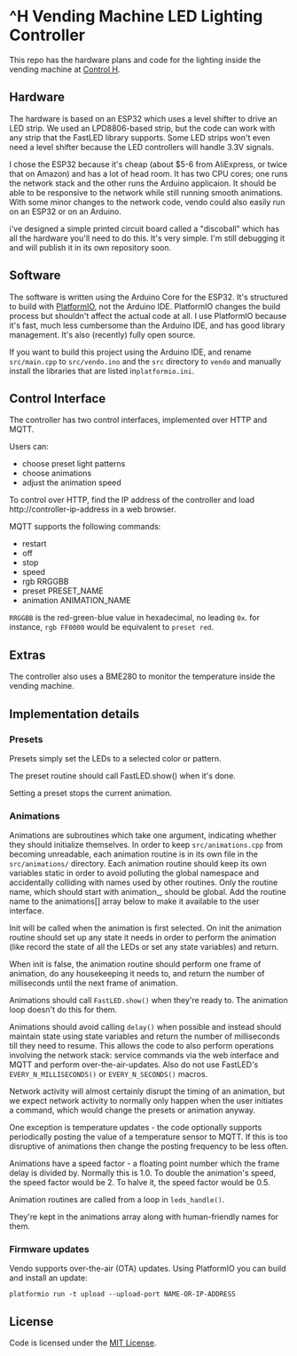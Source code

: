 # ^H Vending Machine LED Lighting Controller

This repo has the hardware plans and code for the lighting inside the vending machine at [Control H](https://pdxhackerspace.org).

## Hardware

The hardware is based on an ESP32 which uses a level shifter to drive an LED strip. We used an LPD8806-based strip, but the code can work with any strip that the FastLED library supports. Some LED strips won't even need a level shifter because the LED controllers will handle 3.3V signals.

I chose the ESP32 because it's cheap (about $5-6 from AliExpress, or twice that on Amazon) and has a lot of head room. It has two CPU cores; one runs the network stack and the other runs the Arduino applicaion. It should be able to be responsive to the network while still running smooth animations. With some minor changes to the network code, vendo could also easily run on an ESP32 or on an Arduino.

i've designed a simple printed circuit board called a "discoball" which has all the hardware you'll need to do this. It's very simple. I'm still debugging it and will publish it in its own repository soon.

## Software

The software is written using the Arduino Core for the ESP32. It's structured to build with [PlatformIO](https://platformio.org/), not the Arduino IDE. PlatformIO changes the build process but shouldn't affect the actual code at all. I use PlatformIO because it's fast, much less cumbersome than the Arduino IDE, and has good library management. It's also (recently) fully open source.

If you want to build this project using the Arduino IDE, and rename `src/main.cpp` to `src/vendo.ino` and the `src` directory to `vendo` and manually install the libraries that are listed in`platformio.ini`.

## Control Interface

The controller has two control interfaces, implemented over HTTP and MQTT.

Users can:
- choose preset light patterns
- choose animations
- adjust the animation speed

To control over HTTP, find the IP address of the controller and load http://controller-ip-address in a web browser.

MQTT supports the following commands:
- restart
- off
- stop
- speed
- rgb RRGGBB
- preset PRESET_NAME
- animation ANIMATION_NAME

`RRGGBB` is the red-green-blue value in hexadecimal, no leading `0x`. for instance, `rgb FF0000` would be equivalent to `preset red`.

## Extras

The controller also uses a BME280 to monitor the temperature inside the vending machine.


## Implementation details

### Presets

 Presets simply set the LEDs to a selected color or pattern.

The preset routine should call FastLED.show() when it's done.

Setting a preset stops the current animation.

### Animations

Animations are subroutines which take one argument, indicating whether they should
initialize themselves. In order to keep `src/animations.cpp` from becoming unreadable, each
animation routine is in its own file in the `src/animations/` directory. Each animation
routine should keep its own variables static in order to avoid polluting the global
namespace and accidentally colliding with names used by other routines. Only the
routine name, which should start with animation_,  should be global. Add the routine
name to the animations[] array below to make it available to the user interface.

Init will be called when the animation is first selected. On init the animation
routine should set up any state it needs in order to perform the animation (like
record the state of all the LEDs or set any state variables) and return.

When init is false, the animation routine should perform one frame of animation,
do any housekeeping it needs to, and return the number of milliseconds until the next
frame of animation.

Animations should call `FastLED.show()` when they're ready to. The animation loop doesn't
do this for them.

Animations should avoid calling `delay()` when possible and instead should maintain state using
state variables and return the number of milliseconds till they need to resume. This
allows the code to also perform operations involving the network stack: service
commands via the web interface and MQTT and perform over-the-air-updates. Also do not use
FastLED's `EVERY_N_MILLISECONDS()` or `EVERY_N_SECONDS()` macros.

Network activity will almost certainly disrupt the timing of an animation, but we
expect network activity to normally only happen when the user initiates a command, which
would change the presets or animation anyway.

One exception is temperature updates - the code optionally supports periodically posting
the value of a temperature sensor to MQTT. If this is too disruptive of animations then
change the posting frequency to be less often.

Animations have a speed factor - a floating point number which the frame delay is
divided by. Normally this is 1.0. To double the animation's speed, the speed factor
would be 2. To halve it, the speed factor would be 0.5. 

Animation routines are called from a loop in `leds_handle()`.

They're kept in the animations array along with human-friendly names for them.

### Firmware updates

Vendo supports over-the-air (OTA) updates. Using PlatformIO you can build and install an update:

    platformio run -t upload --upload-port NAME-OR-IP-ADDRESS


## License

Code is licensed under the [MIT License](https://romkey.mit-license.org).
